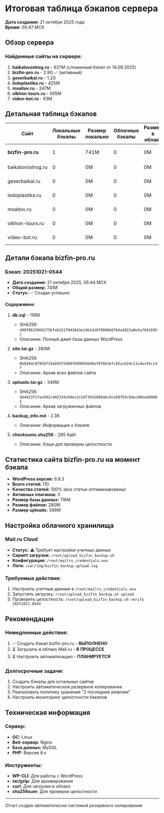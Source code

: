 # Итоговая таблица бэкапов сервера

**Дата создания:** 21 октября 2025 года  
**Время:** 05:47 МСК  

## Обзор сервера

### Найденные сайты на сервере:
1. **baikalovostrog.ru** - 837M (сломанный бэкап от 14.09.2025)
2. **bizfin-pro.ru** - 2.9G ✅ (активный)
3. **geserbaikal.ru** - 1.2G
4. **ledoplastika.ru** - 425M
5. **msaitov.ru** - 247M
6. **olkhon-tours.ru** - 595M
7. **video-bot.ru** - 93M

## Детальная таблица бэкапов

| Сайт | Локальные бэкапы | Размер локально | Облачные бэкапы | Размер в облаке | Статус проверки |
|------|------------------|-----------------|-----------------|-----------------|-----------------|
| **bizfin-pro.ru** | 1 | 741M | 0 | 0M | ⏳ Готов к загрузке |
| baikalovostrog.ru | 0 | 0M | 0 | 0M | ❌ Нет бэкапов |
| geserbaikal.ru | 0 | 0M | 0 | 0M | ❌ Нет бэкапов |
| ledoplastika.ru | 0 | 0M | 0 | 0M | ❌ Нет бэкапов |
| msaitov.ru | 0 | 0M | 0 | 0M | ❌ Нет бэкапов |
| olkhon-tours.ru | 0 | 0M | 0 | 0M | ❌ Нет бэкапов |
| video-bot.ru | 0 | 0M | 0 | 0M | ❌ Нет бэкапов |

## Детали бэкапа bizfin-pro.ru

### Бэкап: 20251021-0544
- **Дата создания:** 21 октября 2025, 05:44 МСК
- **Общий размер:** 741M
- **Статус:** ✅ Создан успешно

#### Содержимое:
1. **db.sql** - 116M
   - SHA256: `d90786250692f5bfeb1517941843e14b1426f0096b6fb6a3822a0e5a7b01695c`
   - Описание: Полный дамп базы данных WordPress

2. **site.tar.gz** - 280M
   - SHA256: `0b920dc8795bf33eb93f5480fb99093646ef9fb61bfc65acb24c11cdec83c14f`
   - Описание: Архив всех файлов сайта

3. **uploads.tar.gz** - 346M
   - SHA256: `dd4d23f17ac042c402334c04ec2c1df3bd1898abc0ce58fb5c84ec89eedb9801`
   - Описание: Архив загруженных файлов

4. **backup_info.md** - 2.3K
   - Описание: Информация о бэкапе

5. **checksums.sha256** - 295 байт
   - Описание: Хэши для проверки целостности

## Статистика сайта bizfin-pro.ru на момент бэкапа

- **WordPress версия:** 6.8.3
- **Всего статей:** 110
- **Качество статей:** 100% (все статьи оптимизированы)
- **Активных плагинов:** 5
- **Размер базы данных:** 116M
- **Размер файлов:** 280M
- **Размер uploads:** 346M

## Настройка облачного хранилища

### Mail.ru Cloud
- **Статус:** ⚠️ Требует настройки учетных данных
- **Скрипт загрузки:** `/root/upload_bizfin_backup.sh`
- **Конфигурация:** `/root/mailru_credentials.env`
- **Логи:** `/var/log/bizfin_backup_upload.log`

### Требуемые действия:
1. Настроить учетные данные в `/root/mailru_credentials.env`
2. Запустить загрузку: `/root/upload_bizfin_backup.sh upload`
3. Проверить целостность: `/root/upload_bizfin_backup.sh verify 20251021-0544`

## Рекомендации

### Немедленные действия:
1. ✅ Создать бэкап bizfin-pro.ru - **ВЫПОЛНЕНО**
2. ⏳ Загрузить в облако Mail.ru - **В ПРОЦЕССЕ**
3. ⏳ Настроить автоматизацию - **ПЛАНИРУЕТСЯ**

### Долгосрочные задачи:
1. Создать бэкапы для остальных сайтов
2. Настроить автоматическое резервное копирование
3. Реализовать политику хранения "2 последние ревизии"
4. Настроить мониторинг целостности бэкапов

## Техническая информация

### Сервер:
- **ОС:** Linux
- **Веб-сервер:** Nginx
- **База данных:** MySQL
- **PHP:** Версия 8.x

### Инструменты:
- **WP-CLI:** Для работы с WordPress
- **tar/gzip:** Для архивирования
- **curl:** Для загрузки в облако
- **sha256sum:** Для проверки целостности

---
*Отчет создан автоматически системой резервного копирования*


